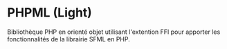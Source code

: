 # PHPML (Light)

Bibliothèque PHP en orienté objet utilisant l'extention FFI pour apporter les fonctionnalités de la librairie SFML en PHP.